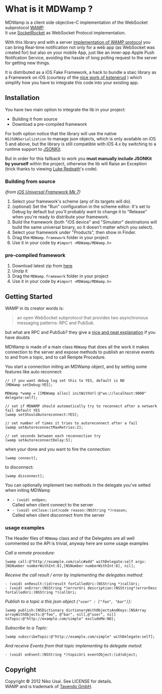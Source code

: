 # What is it MDWamp ?

MDWamp is a client side objective-C implementation of the WebSocket subprotocol [WAMP][wamp_link].  
It use [SocketRocket][socket_rocket] as WebSocket Protocol implementation.

With this library and with a server [implementation of WAMP protocol][wamp_impl] you can bring Real-time notification not only for a web app (as WebSocket was created for) but also on your mobile App, just like an inner-app Apple Push Notifcation Service, avoiding the hassle of long polling request to the server for getting new things.

It is distributed as a iOS Fake Framework, a hack to bundle a staic library as a Framework on iOS (courtesy of the [nice work of kstenerud][ios_fake_framework_link] ) which simplify how you have to integrate this code into your existing app.

## Installation

You have two main option to integrate the lib in your project:

- Building it from source
- Download a pre-compiled framework

For both option notice that the library will use the native `NSJSONSerialization` to manage json objects, which is only available on iOS 5 and above, but the library is still compatible with iOS 4.x by switching to a runtime support to [JSONKit][jsonkit]. 

But in order for this fallback to work you **must manually include JSONKit by yourself** within the project, otherwise the lib will Raise an Exception (trick thanks to viewing [Luke Redpath][luke]'s code).

### Building from source

*(from [iOS Universal Framework Mk 7](https://github.com/kstenerud/iOS-Universal-Framework#building-your-ios-framework))*

1. Select your framework's scheme (any of its targets will do).
2. (optional) Set the "Run" configuration in the scheme editor. It's set to Debug by default but you'll probably want to change it to "Release" when you're ready to distribute your framework.
3. Build the framework (both "iOS device" and "Simulator" destinations will build the same universal binary, so it doesn't matter which you select).
4. Select your framework under "Products", then show in Finder.
5. Drag the `MDWamp.framework` folder in your project
6. Use it in your code by `#import <MDWamp/MDWamp.h>`

### pre-compiled framework

1. Download latest zip from [here](https://dl.dropbox.com/u/143623815/MDWamp/MDWamp.framework-1.0.zip)
2. Unzip it
3. Drag the `MDWamp.framework` folder in your project
4. Use it in your code by `#import <MDWamp/MDWamp.h>`

## Getting Started

WAMP in its creator words is:

> an open WebSocket subprotocol that provides two asynchronous messaging patterns: RPC and PubSub.

but what are RPC and PubSub? they give a [nice and neat explanation][faq] if you have doubts

MDWamp is made of a main class `MDWamp` that does all the work it makes connection to the server and expose methods to publish an receive events to and from a topic, and to call Rempte Procedure.

You start a connection initing an MDWamp object, and by setting some features like auto reconnect:
	
	// if you want debug log set this to YES, default is NO
	[MDWamp setDebug:YES];
	
	MDWamp *wamp = [[MDWamp alloc] initWithUrl:@"ws://localhost:9000" delegate:self];

	// set if MDWAMP should automatically try to reconnect after a network fail default YES
	[wamp setShouldAutoreconnect:YES];
	
	// set number of times it tries to autoreconnect after a fail
	[wamp setAutoreconnectMaxRetries:2];
	
	// set seconds between each reconnection try
	[wamp setAutoreconnectDelay:5];


when your done and you want to fire the connection:

	[wamp connect];

to disconnect:

	[wamp disconnect];

You can optionally implement two methods in the delegate you've setted when initing MDWamp

- `- (void) onOpen;`   
Called when client connect to the server
- `- (void) onClose:(int)code reason:(NSString *)reason;`    
Called when client disconnect from the server

### usage examples
The Header files of `MDWamp` class and of the Delegates are all well commented so the API is trivial, anyway here are some usage examples

*Call a remote procedure:*

	[wamp call:@"http://example.com/calc#add" withDelegate:self args:[NSNumber numberWithInt:8],[NSNumber numberWithInt:8], nil];

*Receive the call result / error by implementing the delegates method:*

	- (void) onResult:(id)result forCalledUri:(NSString *)callUri;
	- (void) onError:(NSString *)errorUri description:(NSString*)errorDesc forCalledUri:(NSString *)callUri;

*Publish to a topic a this json object `{"user" : ["foo", "bar"]}`:*

	[wamp publish:[NSDictionary dictionaryWithObjectsAndKeys:[NSArray arrayWithObjects:@"foo", @"bar", nil],@"user", nil] toTopic:@"http://example.com/simple" excludeMe:NO];

*Subscribe to a Topic:*

	[wamp subscribeTopic:@"http://example.com/simple" withDelegate:self];

*And receive Events from that topic implementing tis delegate metod:*
	
	- (void) onEvent:(NSString *)topicUri eventObject:(id)object;


## Copyright
Copyright © 2012 Niko Usai. See LICENSE for details.   
WAMP and is trademark of [Tavendo GmbH][tavendo].

[wamp_link]: http://wamp.ws/
[wamp_impl]: http://wamp.ws/implementations
[jsonkit]: https://github.com/johnezang/JSONKit
[luke]: https://github.com/lukeredpath
[ios_fake_framework_link]: https://github.com/kstenerud/iOS-Universal-Framework
[lib_pusher]: https://github.com/lukeredpath/libPusher
[socket_rocket]: https://github.com/square/SocketRocket
[downpage]: http://github.com/mogui/MDWamp/downloads]
[faq]: http://wamp.ws/faq#rpc
[tavendo]: http://www.tavendo.de/
